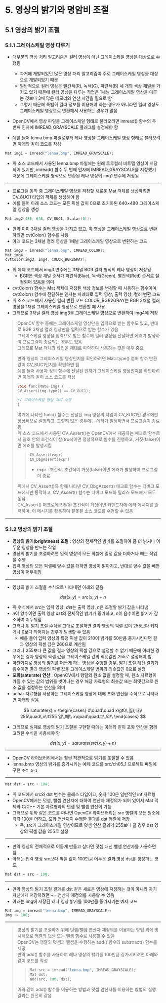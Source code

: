# 5. 영상의 밝기와 명암비 조절

## 5.1 영상의 밝기 조절

### 5.1.1 그레이스케일 영상 다루기

- 대부분의 영상 처리 알고리즘은 컬러 영상이 아닌 그레이스케일 영상을 대상으로 수행됨
  - 과거에 개발되었던 많은 영상 처리 알고리즘이 주로 그레이스케일 영상을 대상으로 개발되었기 때문
  - 일반적으로 컬러 영상은 빨간색(R), 녹색(G), 파란색(B) 세 개의 색상 채널을 가지고 있기 때문에 컬러 영상을 다루는 작업은 1채널 그레이스케일 영상을 다루는 것보다 3배 많은 메모리와 연산 시간을 필요로 함
  - 그렇기 때문에 특별히 컬러 정보를 이용해야 하는 경우가 아니라면 컬러 영상도 그레이스케일 영상으로 변환해서 사용하는 경우가 많음

  
- OpenCV에서 영상 파일을 그레이스케일 형태로 불러오려면 imread() 함수의 두 번째 인자에 IMREAD_GRAYSCALE 플래그를 설정해야 함
- 예를 들어 lenna.bmp 파일로부터 레나 영상을 그레이스케일 영상 형태로 불러오려면 아래와 같이 코드를 작성

``` C++
Mat img1 = imread("lenna.bmp", IMREAD_GRAYSCALE);
```

- 위 소스 코드에서 사용된 lenna.bmp 파일에는 원래 트루컬러 비트맵 영상이 저장되어 있지만, imread() 함수 두 번째 인자에 IMREAD_GRAYSCALE을 지정했기 때문에 그레이스케일 형식으로 변환된 레나 영상이 img1 변수에 저장됨

---

- 프로그램 동작 중 그레이스케일 영상을 저장할 새로운 Mat 객체를 생성하려면 CV_8UC1 타입의 객체를 생성해야 함
- 예를 들어 아래 소스 코드는 모든 픽셀 값이 0으로 초기화된 640×480 그레이스케일 영상을 생성

``` C++
Mat img2(480, 640, CV_8UC1, Scalar(0));
```

- 만약 이미 3채널 컬러 영상을 가지고 있고, 이 영상을 그레이스케일 영상으로 변환하려면 cvtColor() 함수를 사용
- 아래 코드는 3채널 컬러 영상을 1채널 그레이스케일 영상으로 변환하는 코드

``` C++
Mat img3 = imread("lenna.bmp", IMREAD_COLOR);
Mat img4;
cvtColor(img3, img4, COLOR_BGR2GRAY);
```

- 위 예제 코드에서 img3 변수에는 3채널 BGR 컬러 형식의 레나 영상이 저장됨
  - BGR은 색상 채널 순서가 파란색(Blue), 녹색(Green), 빨간색(Red) 순서로 설정되어 있음을 의미
- cvtColor() 함수는 Mat 객체에 저장된 색상 정보를 변경할 때 사용하는 함수이며, cvtColor() 함수에 전달하는 인자는 차례대로 입력 영상, 출력 영상, 컬러 변환 코드
- 위 소스 코드에서 사용한 컬러 변환 코드 COLOR_BGR2GRAY는 BGR 3채널 컬러 영상을 1채널 그레이스케일 영상으로 변환할 때 사용
- 그러므로 3채널 컬러 영상 img3을 그레이스케일 영상으로 변환하여 img4에 저장

> OpenCV 함수 중에는 그레이스케일 영상만을 입력으로 받는 함수도 있고, 반대로 BGR 3채널 컬러 영상만을 입력으로 받는 함수가 있음  
> 그레이스케일 영상을 입력으로 받는 함수에 컬러 영상을 전달하면 에러가 발생하여 프로그램이 종료되는 경우도 있음  
> 그러므로 Mat 객체의 타입을 제대로 파악하여 사용하는 것은 매우 중요  
> 
> 만약 영상이 그레이스케일 영상인지를 확인하려면 Mat::type() 맴버 함수 반환 값이 CV_8UC1인지를 확인하면 됨  
> 예를 들어 사용자 정의 함수에 전달된 인자가 그레이스케일 영상인지를 확인하려면 아래와 같이 소스 코드를 작성  
>   
> ``` C++
> void func(Mat& img) {
> CV_Assert(img.type() == CV_8UC1);
> 
> // 그레이스케일 영상 처리 수행
> }
> ``` 
> 
> 여기에 나타낸 func() 함수는 전달된 img 영상의 타입이 CV_8UC1인 경우에만 정상적으로 실행되고, 그렇지 않은 경우에는 에러가 발생하면서 프로그램이 종료됨  
> 위 소스 코드에서 사용된 CV_Assert()는 OpenCV에서 제공하는 매크로 함수로서 괄호 안의 조건식이 참(true)이면 정상적으로 함수를 진행하고, 거짓(false)이면 에러를 발생시킴  
>  
> > ``` C++
> > CV_Assert(expr)
> > CV_DbgAssert(expr)
> > ```
> > - expr : 조건식. 조건식이 거짓(false)이면 에러가 발생하며 프로그램이 종료
>  
> 위에서 CV_Assert()와 함께 나타낸 CV_DbgAssert() 매크로 함수는 디버그 모드에서만 동작하고, CV_Assert() 함수는 디버그 모드와 릴리스 모드에서 모두 동작  
> CV_Assert() 매크로에 전달된 조건식이 거짓이면 커맨드차에 에러 메시지를 출력하며, 이 메시지를 활용하여 잘못된 소스 코드를 수정할 수 있음
  
---

### 5.1.2 영상의 밝기 조절

- **영상의 밝기(brightness) 조절** : 영상의 전체적인 밝기를 조절하여 좀 더 밝거나 어두운 영상을 만드는 작업
- 영상의 밝기를 조절하려면 입력 영상의 모든 픽셀에 일정 값을 더하거나 빼는 작업을 수행
- 입력 영상의 모든 픽셀에 양수 값을 더하면 영상이 밝아지고, 반대로 양수 값을 빼면 영상이 어두워짐
  
---

- 영상의 밝기 조절을 수식으로 나타내면 아래와 같음
  
$$
dst(x, y) = src(x, y) + n
$$

- 위 수식에서 $src$는 입력 영상, $dst$는 출력 영상, $n$은 조절할 밝기 값을 나타냄
- $n$이 양수이면 출력 영상 $dst$의 전체적인 밝기가 증가하고, $n$이 음수이면 밝기가 감소하여 어두워짐
- 그러나 위 밝기 조절 수식을 그대로 조절하면 결과 영상의 픽셀 값이 255보다 커지거나 0보다 작어지는 경우가 발생할 수 있음
  - 예를 들어 입력 영상의 특정 픽셀 값이 210이 밝기를 50만큼 증가시킨다면 결과 영상의 픽셀 값은 260으로 계산됨
- 그러나 255보다 큰 값을 결과 영상의 픽셀 값으로 설정할 수 없기 때문에 이러한 경우에는 결과 영상의 픽셀 값을 그레이스케일 값의 최댓값인 255로 설정해야 함
- 마찬가지로 영상의 밝기를 어둡게 하는 영상을 수행할 경우, 밝기 조절 계산 결과가 음수이면 결과 영상의 픽셀 값을 그레이스케일 범위의 최솟값인 0으로 설정
- **포화(saturate) 연산** : OpenCV에서 행렬의 원소 값을 설정할 때, 원소 자료형이 가질 수 있는 값의 범위를 벗어나는 경우 해당 자료형의 최솟값 또는 최댓값으로 원소 값을 설정하는 연산을 의미
- uchar 자료형을 사용하는 그레이스케일 영상에 대해 포화 연산을 수식으로 나타내면 아래와 같음
  
$$
saturate(x) = 
\begin{cases}
0\quad\quad x\gt0\,일\,때\\
255\quad\,x\lt255 일\,때\\
x\quad\quad그\,외\\
\end{cases}
$$
  
- 그러므로 실제로 영상의 밝기 조절을 구현할 때에는 아래와 같이 포화 연산을 함께 고려한 수식을 사용해야 함
  
$$
dst(x, y) = saturate(src(x, y) + n)
$$
  
---

- OpenCV 라이브러리에서는 훨씬 직관적으로 밝기를 조절할 수 있음
- lenna.bmp 영상의 밝기를 증가시키는 예제 코드를 src/ch05_1 프로젝트 파일에 구현 `주석 5-1`

---
  
``` C++
Mat dst = src + 100;
```

  
- 위 코드에서 src와 dst 변수는 클래스 타입이고, 숫자 100은 일반적인 int 자료형
- OpenCV에서는 덧셈, 뺄셈 연산자에 대하여 연산자 재정의가 되어 있어서 Mat 객체와 C/C++ 기본 자료형과의 덧셈 및 뺄셈 연산이 가능
- 그러므로 위와 같은 코드를 마나면 OpenCV 라이브러리는 src 행렬의 모든 원소에 각각 100을 더하고, 포화 연산까지 수행한 결과를 dst 행렬에 저장
  - 즉, src가 그레이스케일 영상이므로 덧셈 연산 결과가 255보다 클 경우 dst 영상의 픽셀 값을 255로 설정

---

- 만약 영상의 전체적으로 어둡게 만들고 싶다면 덧셈 대신 뺄셈 연산자를 사용하면 됨
- 아래는 입력 영상 src보다 픽셀 값이 100만큼 어두운 결과 영상 dst를 생성하는 코드

``` C++
Mat dst = src - 100;
```

---

- 만약 영상의 밝기 조절 결과를 dst 같은 새로운 영상에 저장하는 것이 아니라 자기 자신에게 저장하려면 += 연산자 재정의를 사용할 수 있음
- 아래는 img에 저장된 레나 영상 밝기를 100만큼 증가시키는 예제 코드

``` C++
Mat img = imread("lenna.bmp", IMREAD_GRAYSCALE);
img += 100;
```

---
  
> 영상의 밝기를 조절하기 위해 덧셈/뺄셈 연산자 재정의를 이용하는 방법 외에 명시적으로 행렬의 덧셈 또는 뺄셈 함수르 사용할 수 있음   
> OpenCV는 행렬의 덧셈과 뺄셈을 수행하는 add() 함수와 substract() 함수를 제공  
> 만약 add() 함수를 사용하여 레나 영상의 밝기를 100만큼 증가시키려면 아래와 같이 코드를 작성  
>  
> > ``` C++
> > Mat src = imread("lenna.bmp", IMREAD_GRAYSCALE);
> > Mat dst;
> > add(src, 100, dst);
> > ```
> 
> 이와 같이 add() 함수를 이용하는 방법과 덧셈 연산자를 이용하는 방법의 실행 결과는 완전히 같음  
  